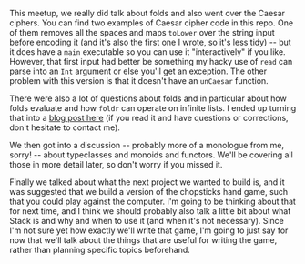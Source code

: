 This meetup, we really did talk about folds and also went over the Caesar ciphers. You can find two examples of Caesar cipher code in this repo. One of them removes all the spaces and maps `toLower` over the string input before encoding it (and it's also the first one I wrote, so it's less tidy) -- but it does have a `main` executable so you can use it "interactively" if you like. However, that first input had better be something my hacky use of `read` can parse into an `Int` argument or else you'll get an exception. The other problem with this version is that it doesn't have an `unCaesar` function.

There were also a lot of questions about folds and in particular about how folds evaluate and how `foldr` can operate on infinite lists. I ended up turning that into a [blog post here](http://argumatronic.com/posts/2016-09-17-infinite-folds.html) (if you read it and have questions or corrections, don't hesitate to contact me).

We then got into a discussion -- probably more of a monologue from me, sorry! -- about typeclasses and monoids and functors. We'll be covering all those in more detail later, so don't worry if you missed it.

Finally we talked about what the next project we wanted to build is, and it was suggested that we build a version of the chopsticks hand game, such that you could play against the computer. I'm going to be thinking about that for next time, and I think we should probably also talk a little bit about what Stack is and why and when to use it (and when it's not necessary). Since I'm not sure yet how exactly we'll write that game, I'm going to just say for now that we'll talk about the things that are useful for writing the game, rather than planning specific topics beforehand. 
